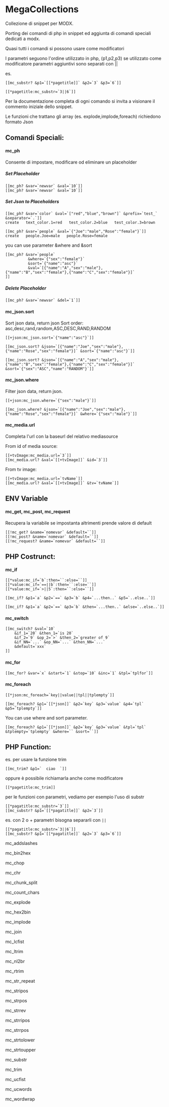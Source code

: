 # MegaCollections
Collezione di snippet per MODX.

Porting dei comandi di php in snippet ed aggiunta di comandi speciali dedicati a modx.

Quasi tutti i comandi si possono usare come modificatori

I parametri seguono l'ordine utilizzato in php, (p1,p2,p3)
se utilizzato come modificatore parametri aggiuntivi sono separati con ||

es. 
```
[[mc_substr? &p1=`[[*pagetitle]]` &p2=`3` &p3=`6`]]

[[*pagetitle:mc_substr=`3||6`]]  
```

Per la documentazione completa di ogni comando si invita a visionare il commento iniziale dello snippet.

Le funzioni che trattano gli array (es. explode,implode,foreach) richiedono formato Json

## Comandi Speciali:

#### mc_ph
Consente di impostare, modificare od eliminare un placeholder

##### Set Placeholder
```
[[mc_ph? &var=`newvar` &val=`10`]]
[[mc_ph? &var=`newvar` &val=`10`]]
```

##### Set Json to Placeholders
```
[[mc_ph? &var=`color` &val=`["red","blue","brown"]` &prefix=`test_` &separator=`.`]]
create   text_color.1=red   test_color.2=blue   test_color.3=brown  

[[mc_ph? &var=`people` &val=`{"Joe":"male","Rose":"female"}`]]
create   people.Joe=male   people.Rose=female   

```

you can use parameter &where and &sort
```
[[mc_ph? &var=`people` 
          &where=`{"sex":"female"}`
          &sort=`{"name":"asc"}` 
          &val=`[{"name":"A","sex":"male"},{"name":"B","sex":"female"},{"name":"C","sex":"female"}]`
]]
```


##### Delete Placeholder 
```
[[mc_ph? &var=`newvar` &del=`1`]]
```
#### mc_json.sort

Sort json data, return json
Sort order: asc,desc,rand,random,ASC,DESC,RAND,RANDOM

```
[[+json:mc_json.sort=`{"name":"asc"}`]]

[[mc_json.sort? &json=`[{"name":"Joe","sex":"male"},{"name":"Rose","sex":"female"}]` &sort=`{"name":"asc"}`]]

[[mc_json.sort? &json=`[{"name":"A","sex":"male"},{"name":"B","sex":"female"},{"name":"C","sex":"female"}]` &sort=`{"sex":"ASC","name":"RANDOM"}`]]

```

#### mc_json.where

Filter json data, return json.
```
[[+json:mc_json.where=`{"sex":"male"}`]]

[[mc_json.where? &json=`[{"name":"Joe","sex":"male"},{"name":"Rose","sex":"female"}]` &where=`{"sex":"male"}`]]
```


#### mc_media.url

Completa l'url con la baseurl del relativo mediasource

From id of media source:
```
[[+tvImage:mc_media.url=`3`]]
[[mc_media.url? &val=`[[+tvImage]]` &id=`3`]]
```

From tv image:
```
[[+tvImage:mc_media.url=`tvName`]]
[[mc_media.url? &val=`[[+tvImage]]` &tv=`tvName`]]

```

## ENV Variable

#### mc_get, mc_post, mc_request

Recupera la variabile se impostanta altrimenti prende valore di default
```
[[!mc_get? &name=`nomevar` &default=``]]
[[!mc_post? &name=`nomevar` &default=``]]
[[!mc_request? &name=`nomevar` &default=``]]
```


## PHP Costrunct:

#### mc_if

```
[[*value:mc_if=`b`:then=``:else=``]]
[[*value:mc_if=`==||b`:then=``:else=``]]
[[*value:mc_if=`>||5`:then=``:else=``]]
```
```
[[mc_if? &p1=`a` &p2=`==` &p3=`b` &p4=`...then..` &p5=`..else..`]]

[[mc_if? &p1=`a` &p2=`==` &p3=`b` &then=`...then..` &else=`..else..`]]
```

#### mc_switch

```
[[mc_switch? &val=`10` 
    &if_1=`20` &then_1=`is 20` 
    &if_2=`9` &op_2=`>` &then_2=`greater of 9`  
    &if_NN=`...` &op_NN=`...` &then_NN=`...`  
    &default=`xxx` 
]]
```

#### mc_for

```
[[mc_for? &var=`x` &start=`1` &stop=`10` &inc=`1` &tpl=`tplfor`]]
```

#### mc_foreach

```
[[*json:mc_foreach=`key||value||tpl||tplempty`]]
```

```
[[mc_foreach? &p1=`[[*json]]` &p2=`key` &p3=`value` &p4=`tpl` &p5=`tplempty`]]
```

You can use where and sort parameter.

```
[[mc_foreach? &p1=`[[*json]]` &p2=`key` &p3=`value` &tpl=`tpl` &tplempty=`tplempty` &where=`` &sort=``]]
```




## PHP Function:

es. per usare la funzione trim
```
[[mc_trim? &p1=`  ciao  `]]
```
oppure è possibile richiamarla anche come modificatore
```
[[*pagetitle:mc_trim]]
```
per le funzioni con parametri, vediamo per esempio l'uso di substr
```
[[*pagatitle:mc_substr=`3`]]
[[mc_substr? &p1=`[[*pagatitle]]` &p2=`3`]]
```
es. con 2 o + parametri bisogna separarli con `||`
```
[[*pagatitle:mc_substr=`3||6`]]  
[[mc_substr? &p1=`[[*pagatitle]]` &p2=`3` &p3=`6`]]
```


mc_addslashes

mc_bin2hex

mc_chop

mc_chr

mc_chunk_split

mc_count_chars

mc_explode

mc_hex2bin

mc_implode

mc_join

mc_lcfist

mc_ltrim

mc_nl2br

mc_rtrim

mc_str_repeat

mc_stripos

mc_strpos

mc_strrev

mc_strripos

mc_strrpos

mc_strtolower

mc_strtoupper

mc_substr

mc_trim

mc_ucfist

mc_ucwords

mc_wordwrap




